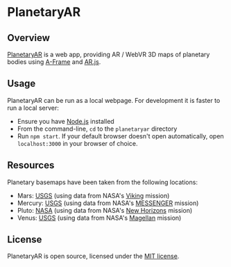 # PlanetaryAR

## Overview
[PlanetaryAR](http://codemacabre.com/prj/planetaryar/) is a web app, providing AR / WebVR 3D maps of planetary bodies using [A-Frame](https://a-frame.io/) and [AR.js](https://github.com/jeromeetienne/AR.js).

## Usage
PlanetaryAR can be run as a local webpage. For development it is faster to run a local server:
+ Ensure you have [Node.js](https://nodejs.org/) installed
+ From the command-line, `cd` to the `planetaryar` directory
+ Run `npm start`. If your default browser doesn't open automatically, open `localhost:3000` in your browser of choice.

## Resources
Planetary basemaps have been taken from the following locations:
+ Mars: [USGS](https://astrogeology.usgs.gov/search/map/Mars/Viking/MDIM21/Mars_Viking_MDIM21_ClrMosaic_global_232m) (using data from NASA's [Viking](https://www.nasa.gov/mission_pages/viking) mission)
+ Mercury: [USGS](https://astrogeology.usgs.gov/search/map/Mercury/Messenger/Global/Mercury_MESSENGER_MDIS_Basemap_BDR_Mosaic_Global_166m) (using data from NASA's [MESSENGER](https://www.nasa.gov/mission_pages/messenger/main/index.html) mission)
+ Pluto: [NASA](https://www.nasa.gov/image-feature/pluto-global-color-map) (using data from NASA's [New Horizons](https://www.nasa.gov/mission_pages/newhorizons/main/index.html) mission)
+ Venus: [USGS](https://astrogeology.usgs.gov/search/map/Venus/Magellan/Venus_Magellan_LeftLook_mosaic_global_225m) (using data from NASA's [Magellan](http://solarsystem.nasa.gov/missions/magellan) mission)

## License
PlanetaryAR is open source, licensed under the [MIT license](https://github.com/CodeMacabre/marsar/blob/master/LICENSE.md).

